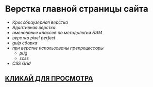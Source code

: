 # Верстка главной страницы сайта

- _Кроссбраузерная верстка_
- _Адаптивная вёрстка_
- _именование классов по методологии БЭМ_
- _верстка pixel perfect_
- _gulp сборка_
- _при верстке использованы препроцессоры_
    - _pug_
    - _scss_
- _CSS Grid_

## [КЛИКАЙ ДЛЯ ПРОСМОТРА](https://jkrass210.github.io/Neon_photo_set/)
